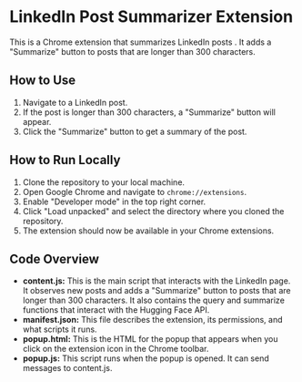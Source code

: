 # LinkedIn Post Summarizer Extension

This is a Chrome extension that summarizes LinkedIn posts . It adds a "Summarize" button to posts that are longer than 300 characters.

## How to Use
1. Navigate to a LinkedIn post.
2. If the post is longer than 300 characters, a "Summarize" button will appear.
3. Click the "Summarize" button to get a summary of the post.

## How to Run Locally
1. Clone the repository to your local machine.
2. Open Google Chrome and navigate to `chrome://extensions`.
3. Enable "Developer mode" in the top right corner.
4. Click "Load unpacked" and select the directory where you cloned the repository.
5. The extension should now be available in your Chrome extensions.

## Code Overview
- **content.js:** This is the main script that interacts with the LinkedIn page. It observes new posts and adds a "Summarize" button to posts that are longer than 300 characters. It also contains the query and summarize functions that interact with the Hugging Face API.
- **manifest.json:** This file describes the extension, its permissions, and what scripts it runs.
- **popup.html:** This is the HTML for the popup that appears when you click on the extension icon in the Chrome toolbar.
- **popup.js:** This script runs when the popup is opened. It can send messages to content.js.
